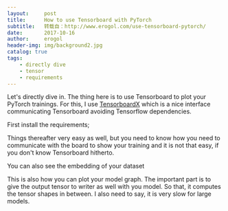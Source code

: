 ```yaml
---
layout:     post
title:      How to use Tensorboard with PyTorch
subtitle:   转载自：http://www.erogol.com/use-tensorboard-pytorch/
date:       2017-10-16
author:     erogol
header-img: img/background2.jpg
catalog: true
tags:
    - directly dive
    - tensor
    - requirements
---
```


Let's directly dive in. The thing here is to use Tensorboard to plot your PyTorch trainings. For this, I use [TensorboardX](https://github.com/lanpa/tensorboard-pytorch/tree/master/tensorboardX) which is a nice interface communicating Tensorboard avoiding Tensorflow dependencies.

First install the requirements;

Things thereafter very easy as well, but you need to know how you need to communicate with the board to show your training and it is not that easy, if you don't know Tensorboard hitherto.

You can also see the embedding of your dataset

This is also how you can plot your model graph. The important part is to give the output tensor to writer as well with you model. So that, it computes the tensor shapes in between. I also need to say, it is very slow for large models.
